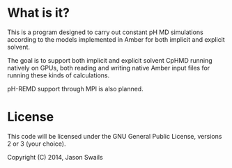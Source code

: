 What is it?
===========

This is a program designed to carry out constant pH MD simulations according to
the models implemented in Amber for both implicit and explicit solvent.

The goal is to support both implicit and explicit solvent CpHMD running natively
on GPUs, both reading and writing native Amber input files for running these
kinds of calculations.

pH-REMD support through MPI is also planned.

License
=======

This code will be licensed under the GNU General Public License, versions 2 or 3
(your choice).

Copyright (C) 2014, Jason Swails

